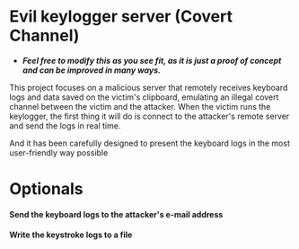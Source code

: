 

# Evil keylogger server (Covert Channel)

* ***Feel free to modify this as you see fit, as it is just a proof of concept and can be improved in many ways.***

This project focuses on a malicious server that remotely receives keyboard logs and data saved on the victim's clipboard, emulating an illegal covert channel between the victim and the attacker. When the victim runs the keylogger, the first thing it will do is connect to the attacker's remote server and send the logs in real time.

And it has been carefully designed to present the keyboard logs in the most user-friendly way possible

# Optionals 

#### Send the keyboard logs to the attacker's e-mail address

#### Write the keystroke logs to a file
    


